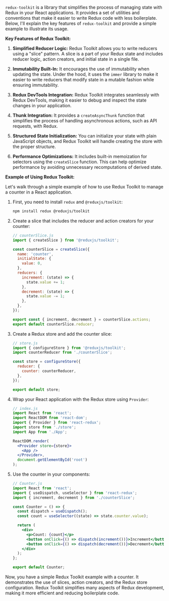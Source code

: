 `redux-toolkit` is a library that simplifies the process of managing state with Redux in your React applications. It provides a set of utilities and conventions that make it easier to write Redux code with less boilerplate. Below, I'll explain the key features of `redux-toolkit` and provide a simple example to illustrate its usage.

**Key Features of Redux Toolkit:**

1. **Simplified Reducer Logic:** Redux Toolkit allows you to write reducers using a "slice" pattern. A slice is a part of your Redux state and includes reducer logic, action creators, and initial state in a single file.

2. **Immutability Built-In:** It encourages the use of immutability when updating the state. Under the hood, it uses the `immer` library to make it easier to write reducers that modify state in a mutable fashion while ensuring immutability.

3. **Redux DevTools Integration:** Redux Toolkit integrates seamlessly with Redux DevTools, making it easier to debug and inspect the state changes in your application.

4. **Thunk Integration:** It provides a `createAsyncThunk` function that simplifies the process of handling asynchronous actions, such as API requests, with Redux.

5. **Structured State Initialization:** You can initialize your state with plain JavaScript objects, and Redux Toolkit will handle creating the store with the proper structure.

6. **Performance Optimizations:** It includes built-in memoization for selectors using the `createSlice` function. This can help optimize performance by avoiding unnecessary recomputations of derived state.

**Example of Using Redux Toolkit:**

Let's walk through a simple example of how to use Redux Toolkit to manage a counter in a React application.

1. First, you need to install `redux` and `@reduxjs/toolkit`:

   ```bash
   npm install redux @reduxjs/toolkit
   ```

2. Create a slice that includes the reducer and action creators for your counter:

   ```jsx
   // counterSlice.js
   import { createSlice } from '@reduxjs/toolkit';

   const counterSlice = createSlice({
     name: 'counter',
     initialState: {
       value: 0,
     },
     reducers: {
       increment: (state) => {
         state.value += 1;
       },
       decrement: (state) => {
         state.value -= 1;
       },
     },
   });

   export const { increment, decrement } = counterSlice.actions;
   export default counterSlice.reducer;
   ```

3. Create a Redux store and add the counter slice:

   ```jsx
   // store.js
   import { configureStore } from '@reduxjs/toolkit';
   import counterReducer from './counterSlice';

   const store = configureStore({
     reducer: {
       counter: counterReducer,
     },
   });

   export default store;
   ```

4. Wrap your React application with the Redux store using `Provider`:

   ```jsx
   // index.js
   import React from 'react';
   import ReactDOM from 'react-dom';
   import { Provider } from 'react-redux';
   import store from './store';
   import App from './App';

   ReactDOM.render(
     <Provider store={store}>
       <App />
     </Provider>,
     document.getElementById('root')
   );
   ```

5. Use the counter in your components:

   ```jsx
   // Counter.js
   import React from 'react';
   import { useDispatch, useSelector } from 'react-redux';
   import { increment, decrement } from './counterSlice';

   const Counter = () => {
     const dispatch = useDispatch();
     const count = useSelector((state) => state.counter.value);

     return (
       <div>
         <p>Count: {count}</p>
         <button onClick={() => dispatch(increment())}>Increment</button>
         <button onClick={() => dispatch(decrement())}>Decrement</button>
       </div>
     );
   };

   export default Counter;
   ```

Now, you have a simple Redux Toolkit example with a counter. It demonstrates the use of slices, action creators, and the Redux store configuration. Redux Toolkit simplifies many aspects of Redux development, making it more efficient and reducing boilerplate code.